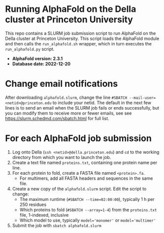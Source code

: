 # Running AlphaFold on the Della cluster at Princeton University
This repo contains a SLURM job submission script to run AlphaFold on the Della cluster at Princeton University. This script loads the AlphaFold module and then calls the `run_alphafold.sh` wrapper, which in turn executes the `run_alphafold.py` script.

- **AlphaFold version: 2.3.1**
- **Database date: 2022-12-20**

# Change email notifications
After downloading `alphafold.slurm`, change the line `#SBATCH --mail-user=<netid>@princeton.edu` to include your netid. The default in the next few lines is to send an email when the SLURM job fails or ends successfully, but you can modify them to receive more or fewer emails, see see https://slurm.schedmd.com/sbatch.html for full list.

# For each AlphaFold job submission
1. Log onto Della (`ssh <netid>@della.princeton.edu`) and `cd` to the working directory from which you want to launch the job.
2. Create a text file named `proteins.txt`, containing one protein name per line.
3. For each protein to fold, create a FASTA file named `<protein>.fa`. 
    - For multimers, add all FASTA headers and sequences in the same file.
4. Create a new copy of the `alphafold.slurm` script. Edit the script to change:
    - The maximum runtime (`#SBATCH --time=02:00:00`), typically 1 h per 250 residues
    - Which proteins to fold (`#SBATCH --array=1-4`) from the `proteins.txt` file, 1-indexed, inclusive
    - Which model to use, typically `model='monomer'` or `model='multimer'`
5. Submit the job with `sbatch alphafold.slurm`
